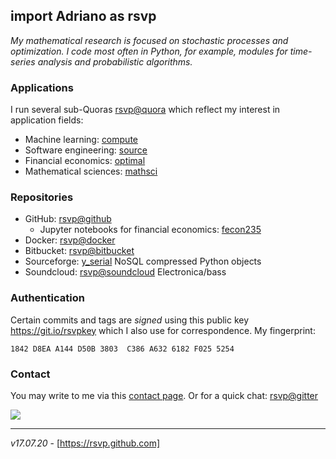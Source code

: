 ## import Adriano as rsvp

*My mathematical research is focused on stochastic processes 
and optimization. I code most often in Python, for example, 
modules for time-series analysis and probabilistic algorithms.*


### Applications

I run several sub-Quoras [rsvp@quora] which reflect my interest in application fields:

- Machine learning: [compute]
- Software engineering: [source]
- Financial economics: [optimal]
- Mathematical sciences: [mathsci]


### Repositories

- GitHub: [rsvp@github]
    - Jupyter notebooks for financial economics: [fecon235]
- Docker: [rsvp@docker]
- Bitbucket: [rsvp@bitbucket]
- Sourceforge: [y_serial] NoSQL compressed Python objects
- Soundcloud: [rsvp@soundcloud] Electronica/bass


### Authentication

Certain commits and tags are *signed* using this public key https://git.io/rsvpkey
which I also use for correspondence. My fingerprint:

```
1842 D8EA A144 D50B 3803  C386 A632 6182 F025 5254

```


### Contact

You may write to me via this [contact page]. 
Or for a quick chat: [rsvp@gitter]

![](https://secure.gravatar.com/avatar/dc40e76ec78cb544f7bf64e1c1480745.jpg?s=97&r=g&d=mm)

- - - -

*v17.07.20* - [https://rsvp.github.com]

[fecon235]:        https://github.com/rsvp/fecon235  "Jupyter notebooks for financial economics"
[rsvp@docker]:     https://hub.docker.com/u/rsvp     "Adriano, rsvp at Docker"
[rsvp@github]:     https://github.com/rsvp           "Adriano, rsvp at Github"
[rsvp@bitbucket]:  https://bitbucket.org/rsvp        "Adriano, rsvp at Bitbucket"
[y_serial]:        http://yserial.sourceforge.net    "y_serial module -- warehouse compressed Python objects with SQLite"
[rsvp@soundcloud]: https://soundcloud.com/rsvp/sets  "Adriano, rsvp at Soundcloud"

[rsvp@quora]:     https://rsvp.quora.com/?share=1    "Adriano, rsvp at Quora"
[compute]:        https://compute.quora.com/?share=1 "Computation and Machine Learning at Quora"
[source]:         https://source.quora.com/?share=1  "Source code and software at Quora" 
[optimal]:        https://optimal.quora.com/?share=1 "Optimal portfolios and financial economics at Quora"
[mathsci]:        https://mathsci.quora.com/?share=1 "Mathematical sciences at Quora"

[rsvp@gitter]:    https://gitter.im/rsvp/pub         "Adriano, rsvp at Gitter"
[contact page]:   http://goo.gl/XVnfzR               "Contact Adriano rsvp page"
[https://rsvp.github.com]:  https://rsvp.github.com  "Adriano rsvp.github.com"

[//]: # (This may be the most platform-independent comment syntax using Markdown.) 
[Markdown]:       https://bitbucket.org/tutorials/markdowndemo


<!--- Illustrating code block in Markdown, note significant triple dash as comment syntax:
         Code highlights per indicator after first triple backticks:
         
```sh
› git shortlog -s | cut -f1 | spark
  ▁▁▁▁▁▁▁▁▁▁▁▁▁▁▁▁▁▁▁▁▁▁▁▁▃▁▁▁▁▁▁▁▁▂▁▁▅▁▂▁▁▁▂▁▁▁▁▁▁▁▁▂▁▁▁▁▁▁▁▁▁▁▁▁▁▁
```

-->

